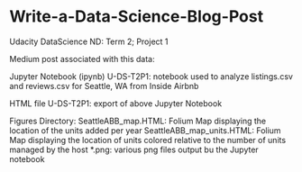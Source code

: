 # Write-a-Data-Science-Blog-Post

Udacity DataScience ND: Term 2; Project 1

Medium post associated with this data:
  

Jupyter Notebook (ipynb)
  U-DS-T2P1: notebook used to analyze listings.csv and reviews.csv for Seattle, WA from Inside Airbnb 

HTML file
  U-DS-T2P1: export of above Jupyter Notebook
  
Figures Directory:
  SeattleABB_map.HTML: Folium Map displaying the location of the units added per year
  SeattleABB_map_units.HTML: Folium Map displaying the location of units colored relative to the number of units managed by the host
  *.png: various png files output bu the Jupyter notebook
